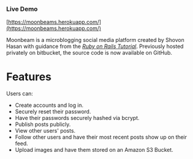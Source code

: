 ### Live Demo

[https://moonbeams.herokuapp.com/](https://moonbeams.herokuapp.com/)

Moonbeam is a microblogging social media platform created by Shovon Hasan with guidance from the  [*Ruby on Rails Tutorial*](http://www.railstutorial.org/). Previously hosted privately on bitbucket, the source code is now available on GitHub.

# Features

Users can:

* Create accounts and log in.
* Securely reset their password.
* Have their passwords securely hashed via bcrypt.
* Publish posts publicly.
* View other users' posts.
* Follow other users and have their most recent posts show up on their feed.
* Upload images and have them stored on an Amazon S3 Bucket.